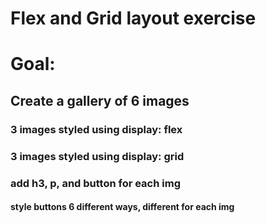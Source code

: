 # Flex and Grid layout exercise

# Goal:

## Create a gallery of 6 images

### 3 images styled using display: flex

### 3 images styled using display: grid

### add h3, p, and button for each img

#### style buttons 6 different ways, different for each img

